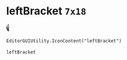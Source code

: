 # leftBracket `7x18`
<img src="/img/leftBracket.png" width=7 height=18>

``` CSharp
EditorGUIUtility.IconContent("leftBracket")
```
```
leftBracket
```
